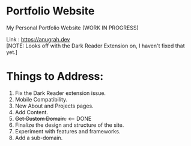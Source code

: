 # Portfolio Website
My Personal Portfolio Website (WORK IN PROGRESS)

Link : https://anugrah.dev   
[NOTE: Looks off with the Dark Reader Extension on, I haven't fixed that yet.]

# Things to Address:
1. Fix the Dark Reader extension issue.
2. Mobile Compatibility.
3. New About and Projects pages.
4. Add Content.
5. ~~Get Custom Domain.~~ <-- DONE
6. Finalize the design and structure of the site.
7. Experiment with features and frameworks.
8. Add a sub-domain.
